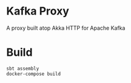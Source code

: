 # Kafka Proxy

A proxy built atop Akka HTTP for Apache Kafka

# Build

```
sbt assembly
docker-compose build
```

